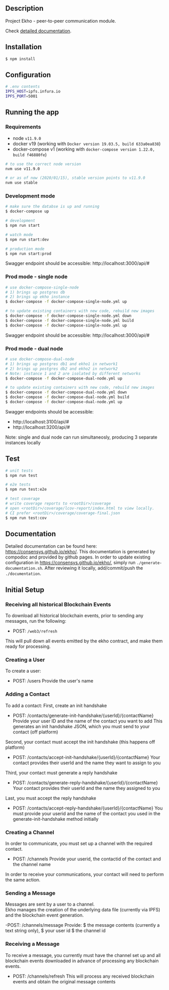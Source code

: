 ## Description

Project Ekho - peer-to-peer communication module.

Check [detailed documentation](https://consensys.github.io/ekho/).

## Installation

```bash
$ npm install
```

## Configuration

```bash
# .env contents
IPFS_HOST=ipfs.infura.io
IPFS_PORT=5001
```

## Running the app

### Requirements

- node `v11.9.0`
- docker v19 (working with `Docker version 19.03.5, build 633a0ea838`)
- docker-compose v1 (working with `docker-compose version 1.22.0, build f46880fe`)

```bash
# to use the correct node version
nvm use v11.9.0

# or as of now (2020/01/15), stable version points to v11.9.0
nvm use stable
```

### Development mode

```bash
# make sure the databse is up and running
$ docker-compose up

# development
$ npm run start

# watch mode
$ npm run start:dev

# production mode
$ npm run start:prod
```

Swagger endpoint should be accessible: http://localhost:3000/api/#

### Prod mode - single node

```bash
# use docker-compose-single-node
# 1) brings up postgres db
# 2) brings up ekho instance
$ docker-compose -f docker-compose-single-node.yml up

# to update existing containers with new code, rebuild new images
$ docker-compose -f docker-compose-single-node.yml down
$ docker-compose -f docker-compose-single-node.yml build
$ docker-compose -f docker-compose-single-node.yml up
```

Swagger endpoint should be accessible: http://localhost:3000/api/#

### Prod mode - dual node

```bash
# use docker-compose-dual-node
# 1) brings up postgres db1 and ekho1 in network1
# 2) brings up postgres db2 and ekho2 in network2
# Note: instance 1 and 2 are isolated by different networks
$ docker-compose -f docker-compose-dual-node.yml up

# to update existing containers with new code, rebuild new images
$ docker-compose -f docker-compose-dual-node.yml down
$ docker-compose -f docker-compose-dual-node.yml build
$ docker-compose -f docker-compose-dual-node.yml up
```

Swagger endpoints should be accessible:

- http://localhost:3100/api/#
- http://localhost:3200/api/#

Note: single and dual node can run simultaneosly, producing 3 separate instances locally

## Test

```bash
# unit tests
$ npm run test

# e2e tests
$ npm run test:e2e

# test coverage
# write coverage reports to <rootDir>/coverage
# open <rootDir>/coverage/lcov-report/index.html to view locally.
# CI prefer <rootDir>/coverage/coverage-final.json
$ npm run test:cov
```

## Documentation

Detailed documentation can be found here: https://consensys.github.io/ekho/.
This documentation is generated by compodoc and provided by github pages.
In order to update existing configuration in https://consensys.github.io/ekho/,
simply run `./generate-documentation.sh`.
After reviewing it locally, add/commit/push the `./documentation`.

## Initial Setup

### Receiving all historical Blockchain Events

To download all historical blockchain events, prior to sending any messages, run the following:

- POST:
  `/web3/refresh`

This will pull down all events emitted by the ekho contract, and make them ready for processing.

### Creating a User

To create a user:

- POST: /users
  Provide the user's name

### Adding a Contact

To add a contact:
First, create an init handshake

- POST: /contacts/generate-init-handshake/{userId}/{contactName}
  Provide your user ID and the name of the contact you want to add
  This generates an init handshake JSON, which you must send to your contact (off platform)

Second, your contact must accept the init handshake (this happens off platform)

- POST: /contacts/accept-init-handshake/{userId}/{contactName}
  Your contact provides their userId and the name they want to assign to you

Third, your contact must generate a reply handshake

- POST: /contacts/generate-reply-handshake/{userId}/{contactName}
  Your contact provides their userId and the name they assigned to you

Last, you must accept the reply handshake

- POST: /contacts/accept-reply-handshake/{userId}/{contactName}
  You must provide your userid and the name of the contact you used in the generate-init-handshake method initially

### Creating a Channel

In order to communicate, you must set up a channel with the required contact.

- POST: /channels
  Provide your userid, the contactid of the contact and the channel name

In order to receive your communications, your contact will need to perform the same action.

### Sending a Message

Messages are sent by a user to a channel.  
Ekho manages the creation of the underlying data file (currently via IPFS) and the blockchain event generation.

-POST: /channels/message
Provide:
$ the message contents (currently a text string only),
$ your user id
\$ the channel id

### Receiving a Message

To receive a message, you currently must have the channel set up and all blockchain events downloaded in advance of processing any blockchain events.

- POST: /channels/refresh
  This will process any received blockchain events and obtain the original message contents
